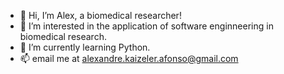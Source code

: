- 👋 Hi, I’m Alex, a biomedical researcher!
- 👀 I’m interested in the application of software enginneering in biomedical research.
- 🌱 I’m currently learning Python.
- 📫 email me at alexandre.kaizeler.afonso@gmail.com

<!---
A-Kaizeler-A/A-Kaizeler-A is a ✨ special ✨ repository because its `README.md` (this file) appears on your GitHub profile.
You can click the Preview link to take a look at your changes.
--->
